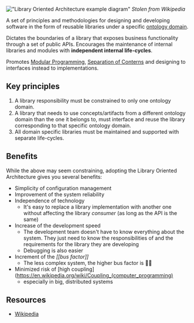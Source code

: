 !["Library Oriented Architecture example diagram"](https://upload.wikimedia.org/wikipedia/commons/thumb/6/60/Library_Oriented_Architecture.png/220px-Library_Oriented_Architecture.png)
_Stolen from Wikipedia_

A set of principles and methodologies for designing and developing software in the form of reusable libraries under a specific [ontology domain](<https://en.wikipedia.org/wiki/Ontology_(information_science)> "Ontology (information science)").

Dictates the boundaries of a library that exposes business functionality through a set of public APIs. Encourages the maintenance of internal libraries and modules with **independent internal life-cycles**.

Promotes [Modular Programming](https://en.wikipedia.org/wiki/Modular_programming "Modular programming"), [Separation of Conterns](https://en.wikipedia.org/wiki/Separation_of_concerns "Separation of concerns") and designing to interfaces instead to implementations.

## Key principles

1. A library responsibility must be constrained to only one ontology domain.
2. A library that needs to use concepts/artifacts from a different ontology domain than the one it belongs to, must interface and reuse the library corresponding to that specific ontology domain.
3. All domain specific libraries must be maintained and supported with separate life-cycles.

## Benefits

While the above may seem constraining, adopting the Library Oriented Architecture gives you several benefits:

- Simplicity of configuration management
- Improvement of the system reliability
- Independence of technology
  - It's easy to replace a library implementation with another one without affecting the library _consumer_ (as long as the API is the same)
- Increase of the development speed
  - The development team doesn't have to know everything about the system. They just need to know the responsibilities of and the requirements for the library they are developing
  - Debugging is also easier
- Increment of the _[[bus factor]]_
  - The less complex system, the higher bus factor is 🤷‍♂️
- Minimized risk of [high coupling](https://en.wikipedia.org/wiki/Coupling_(computer_programming)
  - especially in big, distributed systems

<!--
4.  Increase the [Maintainability Index](https://en.wikipedia.org/wiki/Software_maintenance "Software maintenance")[\[4\]](https://en.wikipedia.org/wiki/Library_Oriented_Architecture#cite_note-4) of your distributed systems and integration repositories.
6.  Bring developers up to speed orders of magnitude more quickly than a traditional system. Move developers and teams across libraries and domain ontologies and collaborate seamlessly.
-->

## Resources

- [Wikipedia](https://en.wikipedia.org/wiki/Library_Oriented_Architecture)

